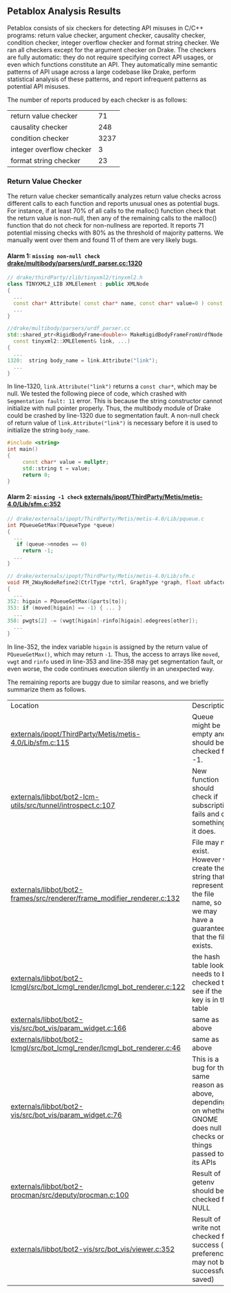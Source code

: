 ## Petablox Analysis Results

Petablox consists of six checkers for detecting API misuses in C/C++ programs: return value checker, argument checker, causality checker, condition checker, integer overflow checker and format string checker.  We ran all checkers except for the argument checker on Drake.  The checkers are fully automatic: they do not require specifying correct API usages, or even which functions constitute an API. They automatically mine semantic patterns of API usage across a large codebase like Drake, perform statistical analysis of these patterns, and report infrequent patterns as potential API misuses.

The number of reports produced by each checker is as follows:
<table>
  <tr>
    <td> return value checker </td>
    <td> 71 </td>    
  </tr>

  <tr>
    <td> causality checker </td>
    <td> 248 </td>    
  </tr>

  <tr>
    <td> condition checker </td>
    <td> 3237 </td>    
  </tr>

  <tr>
    <td> integer overflow checker </td>
    <td> 3 </td>    
  </tr>

  <tr>
    <td> format string checker </td>
    <td> 23 </td>    
  </tr>

</table>

### Return Value Checker

The return value checker semantically analyzes return value checks across different calls to each function and reports unusual ones as potential bugs.  For instance, if at least 70% of all calls to the malloc() function check that the return value is non-null, then any of the remaining calls to the malloc() function that do not check for non-nullness are reported.  It reports 71 potential missing checks with 80% as the threshold of majority patterns. We manually went over them and found 11 of them are very likely bugs. 

#### Alarm 1: `missing non-null check` [drake/multibody/parsers/urdf_parser.cc:1320](https://github.com/RobotLocomotion/drake/blob/master/drake/multibody/parsers/urdf_parser.cc#L1320)

```c++
// drake/thirdParty/zlib/tinyxml2/tinyxml2.h
class TINYXML2_LIB XMLElement : public XMLNode
{
  ...
  const char* Attribute( const char* name, const char* value=0 ) const;
  ...
}

//drake/multibody/parsers/urdf_parser.cc
std::shared_ptr<RigidBodyFrame<double>> MakeRigidBodyFrameFromUrdfNode(..., 
  const tinyxml2::XMLElement& link, ...)
{
  ...
1320:  string body_name = link.Attribute("link");
  ...
}
```

In line-1320, `link.Attribute("link")` returns a `const char*`, which may be null. We tested the following piece of code, which crashed with `Segmentation fault: 11` error. This is because the string constructor cannot initialize with null pointer properly. Thus, the multibody module of Drake could be crashed by line-1320 due to segmentation fault. A non-null check of return value of `link.Attribute("link")` is necessary before it is used to initialize the string `body_name`.

```c++
#include <string>
int main()
{
     const char* value = nullptr;
     std::string t = value;
     return 0;
}
```

#### Alarm 2: `missing -1 check` [externals/ipopt/ThirdParty/Metis/metis-4.0/Lib/sfm.c:352](https://github.com/RobotLocomotion/ipopt-mirror/blob/aecf5abd3913eebf1b99167c0edd4e65a6b414bc/ThirdParty/Metis/metis-4.0/Lib/sfm.c#L352)

```c++
// drake/externals/ipopt/ThirdParty/Metis/metis-4.0/Lib/pqueue.c
int PQueueGetMax(PQueueType *queue)
{
  ...
   if (queue->nnodes == 0)
     return -1;
  ...
}

// drake/externals/ipopt/ThirdParty/Metis/metis-4.0/Lib/sfm.c
void FM_2WayNodeRefine2(CtrlType *ctrl, GraphType *graph, float ubfactor, int npasses)
{
  ...
352: higain = PQueueGetMax(&parts[to]);
353: if (moved[higain] == -1) { ... }
  ...
358: pwgts[2] -= (vwgt[higain]-rinfo[higain].edegrees[other]);
  ...
}
```

In line-352, the index variable `higain` is assigned by the return value of `PQueueGetMax()`, which may return `-1`.
Thus, the access to arrays like `moved`, `vwgt` and `rinfo` used in line-353 and line-358 may get segmentation fault, 
or even worse, the code continues execution silently in an unexpected way. 


The remaining reports are buggy due to similar reasons, and we briefly summarize them as follows.
<table>
  <tr>
  	<td>
  		Location
  	</td>
  	<td>
  		Description
  	</td>
  </tr>

  <!--
  <tr>
  	<td>
  		<a href="https://github.com/RobotLocomotion/drake/blob/master/drake/multibody/parsers/urdf_parser.cc#L1320"> drake/multibody/parsers/urdf_parser.cc:1320 </a>
  	</td>
  	<td>
  		Should do the null check after return; this would be a bug if the string constructor cannot initialize with null pointer properly.
  	</td>
  </tr>

  <tr>
    <td>
      <a href="https://github.com/RobotLocomotion/ipopt-mirror/blob/aecf5abd3913eebf1b99167c0edd4e65a6b414bc/ThirdParty/Metis/metis-4.0/Lib/sfm.c#L352">externals/ipopt/ThirdParty/Metis/metis-4.0/Lib/sfm.c:352 </a>
    </td>
    <td>
      Queue might be empty and should be checked for -1.
    </td>
  </tr>
  -->

  <tr>
    <td>
      <a href="https://github.com/RobotLocomotion/ipopt-mirror/blob/aecf5abd3913eebf1b99167c0edd4e65a6b414bc/ThirdParty/Metis/metis-4.0/Lib/sfm.c#L115">externals/ipopt/ThirdParty/Metis/metis-4.0/Lib/sfm.c:115 </a>
    </td>
    <td>
      Queue might be empty and should be checked for -1.
    </td>
  </tr>

  <tr>
  	<td>
  		<a href="https://github.com/RobotLocomotion/libbot2/blob/495ae366d5e380b58254368217fc5c798e72aadd/bot2-lcm-utils/src/tunnel/introspect.c#L107">externals/libbot/bot2-lcm-utils/src/tunnel/introspect.c:107</a>
  	</td>
  	<td>
  		New function should check if subscription fails and do something if it does.
  	</td>
  </tr>

  <tr>
  	<td>
  		<a href="https://github.com/RobotLocomotion/libbot2/blob/495ae366d5e380b58254368217fc5c798e72aadd/bot2-frames/src/renderer/frame_modifier_renderer.c#L132">externals/libbot/bot2-frames/src/renderer/frame_modifier_renderer.c:132 </a>
  	</td>
  	<td>
  		File may not exist. However we create the string that represents the file name, so we may have a guarantee that the file exists.
  	</td>
  </tr>

  <tr>
  	<td>
  		<a href="https://github.com/RobotLocomotion/libbot2/blob/495ae366d5e380b58254368217fc5c798e72aadd/bot2-lcmgl/src/bot_lcmgl_render/lcmgl_bot_renderer.c#L122">externals/libbot/bot2-lcmgl/src/bot_lcmgl_render/lcmgl_bot_renderer.c:122
  	</td>
  	<td>
  		the hash table lookup needs to be checked to see if the key is in the table
  	</td>
  </tr>

  <tr>
  	<td>
  		<a href="https://github.com/RobotLocomotion/libbot2/blob/495ae366d5e380b58254368217fc5c798e72aadd/bot2-vis/src/bot_vis/param_widget.c#L166">externals/libbot/bot2-vis/src/bot_vis/param_widget.c:166 </a>
  	</td>
  	<td>
  		same as above
  	</td>
  </tr>

  <tr>
  	<td>
  		<a href="https://github.com/RobotLocomotion/libbot2/blob/495ae366d5e380b58254368217fc5c798e72aadd/bot2-lcmgl/src/bot_lcmgl_render/lcmgl_bot_renderer.c#L46">externals/libbot/bot2-lcmgl/src/bot_lcmgl_render/lcmgl_bot_renderer.c:46 </a>
  	</td>
  	<td>
  		same as above
  	</td>
  </tr>

  <tr>
  	<td>
  		<a href="https://github.com/RobotLocomotion/libbot2/blob/495ae366d5e380b58254368217fc5c798e72aadd/bot2-vis/src/bot_vis/param_widget.c#L76" > externals/libbot/bot2-vis/src/bot_vis/param_widget.c:76 </a>
  	</td>
  	<td>
  		This is a bug for the same reason as above, depending on whether GNOME does null checks on things passed to its APIs
  	</td>
  </tr>

  <tr>
  	<td>
  		<a href="https://github.com/RobotLocomotion/libbot2/blob/495ae366d5e380b58254368217fc5c798e72aadd/bot2-procman/src/deputy/procman.c#L100" > externals/libbot/bot2-procman/src/deputy/procman.c:100 </a>
  	</td>
  	<td>
  		Result of getenv should be checked for NULL 
  	</td>
  </tr>

  <tr>
  	<td>
  		<a href="https://github.com/RobotLocomotion/libbot2/blob/495ae366d5e380b58254368217fc5c798e72aadd/bot2-vis/src/bot_vis/viewer.c#L352" > externals/libbot/bot2-vis/src/bot_vis/viewer.c:352 </a>
  	</td>
  	<td>
  		Result of write not checked for success (so preferences may not be successfully saved)
  	</td>
  </tr>

</table>
